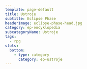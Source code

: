 ```yaml
---
template: page-default
title: Ustroje
subtitle: Eclipse Phase
headerImage: eclipse-phase-head.jpg
category: ep-encyklopedia
subcategoryName: Ustroje
tags:
  - rpg
slots:
  bottom:
    - type: category
      category: ep-ustroje
---
```


